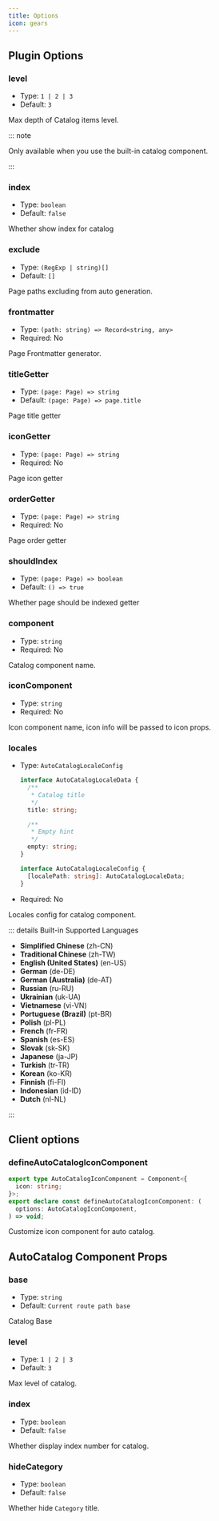 ```yaml
---
title: Options
icon: gears
---
```


## Plugin Options

### level

- Type: `1 | 2 | 3`
- Default: `3`

Max depth of Catalog items level.

::: note

Only available when you use the built-in catalog component.

:::

### index

- Type: `boolean`
- Default: `false`

Whether show index for catalog

### exclude

- Type: `(RegExp | string)[]`
- Default: `[]`

Page paths excluding from auto generation.

### frontmatter

- Type: `(path: string) => Record<string, any>`
- Required: No

Page Frontmatter generator.

### titleGetter

- Type: `(page: Page) => string`
- Default: `(page: Page) => page.title`

Page title getter

### iconGetter

- Type: `(page: Page) => string`
- Required: No

Page icon getter

### orderGetter

- Type: `(page: Page) => string`
- Required: No

Page order getter

### shouldIndex

- Type: `(page: Page) => boolean`
- Default: `() => true`

Whether page should be indexed getter

### component

- Type: `string`
- Required: No

Catalog component name.

### iconComponent

- Type: `string`
- Required: No

Icon component name, icon info will be passed to icon props.

### locales

- Type: `AutoCatalogLocaleConfig`

  ```ts
  interface AutoCatalogLocaleData {
    /**
     * Catalog title
     */
    title: string;

    /**
     * Empty hint
     */
    empty: string;
  }

  interface AutoCatalogLocaleConfig {
    [localePath: string]: AutoCatalogLocaleData;
  }
  ```

- Required: No

Locales config for catalog component.

::: details Built-in Supported Languages

- **Simplified Chinese** (zh-CN)
- **Traditional Chinese** (zh-TW)
- **English (United States)** (en-US)
- **German** (de-DE)
- **German (Australia)** (de-AT)
- **Russian** (ru-RU)
- **Ukrainian** (uk-UA)
- **Vietnamese** (vi-VN)
- **Portuguese (Brazil)** (pt-BR)
- **Polish** (pl-PL)
- **French** (fr-FR)
- **Spanish** (es-ES)
- **Slovak** (sk-SK)
- **Japanese** (ja-JP)
- **Turkish** (tr-TR)
- **Korean** (ko-KR)
- **Finnish** (fi-FI)
- **Indonesian** (id-ID)
- **Dutch** (nl-NL)

:::

## Client options

### defineAutoCatalogIconComponent

```ts
export type AutoCatalogIconComponent = Component<{
  icon: string;
}>;
export declare const defineAutoCatalogIconComponent: (
  options: AutoCatalogIconComponent,
) => void;
```

Customize icon component for auto catalog.

## AutoCatalog Component Props

### base

- Type: `string`
- Default: `Current route path base`

Catalog Base

### level

- Type: `1 | 2 | 3`
- Default: `3`

Max level of catalog.

### index

- Type: `boolean`
- Default: `false`

Whether display index number for catalog.

### hideCategory

- Type: `boolean`
- Default: `false`

Whether hide `Category` title.
